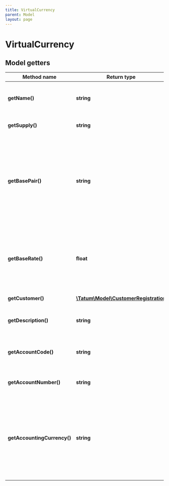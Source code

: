 ```yaml
---
title: VirtualCurrency
parent: Model
layout: page
---
```


# VirtualCurrency

## Model getters

Method name | Return type | Description | Notes
------------ | ------------- | ------------- | -------------
**getName()** | **string** | Virtual currency name. Must be prefixed with 'VC_'. | ex.: `VC_VIRTUAL`
**getSupply()** | **string** | Supply of virtual currency. | ex.: `1000000`
**getBasePair()** | **string** | Base pair for virtual currency. Transaction value will be calculated according to this base pair. e.g. 1 VC_VIRTUAL is equal to 1 BTC, if basePair is set to BTC. | ex.: `BTC`
**getBaseRate()** | **float** | Exchange rate of the base pair. Each unit of the created curency will represent value of baseRate*1 basePair. | ex.: `1` [optional] [default to 1]
**getCustomer()** | [**\Tatum\Model\CustomerRegistration**](../CustomerRegistration) |  | ex.: `null` [optional]
**getDescription()** | **string** | Used as a description within Tatum system. | ex.: `My Virtual Token description.` [optional]
**getAccountCode()** | **string** | For bookkeeping to distinct account purpose. | ex.: `AC_1011_B` [optional]
**getAccountNumber()** | **string** | Account number from external system. | ex.: `1234567890` [optional]
**getAccountingCurrency()** | **string** | All transaction will be billed in this currency for created account associated with this currency. If not set, EUR is used. ISO-4217 | ex.: `USD` [optional]


